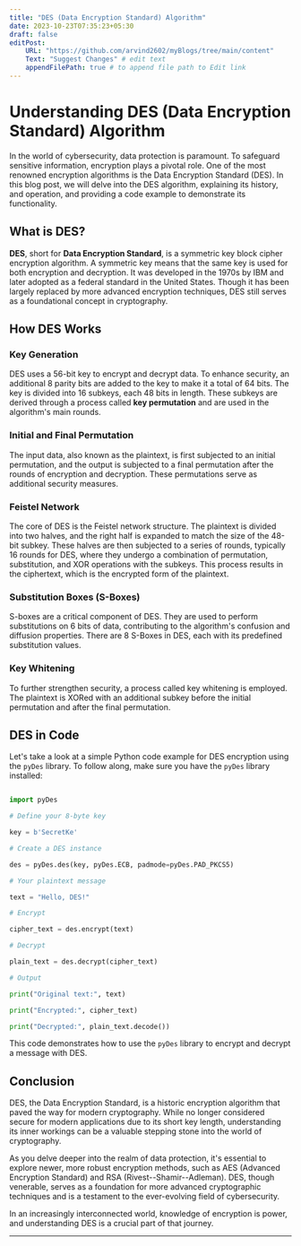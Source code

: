```yaml
---
title: "DES (Data Encryption Standard) Algorithm"
date: 2023-10-23T07:35:23+05:30
draft: false
editPost:
    URL: "https://github.com/arvind2602/myBlogs/tree/main/content"
    Text: "Suggest Changes" # edit text
    appendFilePath: true # to append file path to Edit link
---
```


# Understanding DES (Data Encryption Standard) Algorithm

In the world of cybersecurity, data protection is paramount. To safeguard sensitive information, encryption plays a pivotal role. One of the most renowned encryption algorithms is the Data Encryption Standard (DES). In this blog post, we will delve into the DES algorithm, explaining its history, and operation, and providing a code example to demonstrate its functionality.

## What is DES?

**DES**, short for **Data Encryption Standard**, is a symmetric key block cipher encryption algorithm. A symmetric key means that the same key is used for both encryption and decryption. It was developed in the 1970s by IBM and later adopted as a federal standard in the United States. Though it has been largely replaced by more advanced encryption techniques, DES still serves as a foundational concept in cryptography.

## How DES Works


### Key Generation

DES uses a 56-bit key to encrypt and decrypt data. To enhance security, an additional 8 parity bits are added to the key to make it a total of 64 bits. The key is divided into 16 subkeys, each 48 bits in length. These subkeys are derived through a process called **key permutation** and are used in the algorithm's main rounds.

### Initial and Final Permutation

The input data, also known as the plaintext, is first subjected to an initial permutation, and the output is subjected to a final permutation after the rounds of encryption and decryption. These permutations serve as additional security measures.

### Feistel Network

The core of DES is the Feistel network structure. The plaintext is divided into two halves, and the right half is expanded to match the size of the 48-bit subkey. These halves are then subjected to a series of rounds, typically 16 rounds for DES, where they undergo a combination of permutation, substitution, and XOR operations with the subkeys. This process results in the ciphertext, which is the encrypted form of the plaintext.

### Substitution Boxes (S-Boxes)

S-boxes are a critical component of DES. They are used to perform substitutions on 6 bits of data, contributing to the algorithm's confusion and diffusion properties. There are 8 S-Boxes in DES, each with its predefined substitution values.

### Key Whitening

To further strengthen security, a process called key whitening is employed. The plaintext is XORed with an additional subkey before the initial permutation and after the final permutation.

## DES in Code

Let's take a look at a simple Python code example for DES encryption using the `pyDes` library. To follow along, make sure you have the `pyDes` library installed:

```python

import pyDes

# Define your 8-byte key

key = b'SecretKe'

# Create a DES instance

des = pyDes.des(key, pyDes.ECB, padmode=pyDes.PAD_PKCS5)

# Your plaintext message

text = "Hello, DES!"

# Encrypt

cipher_text = des.encrypt(text)

# Decrypt

plain_text = des.decrypt(cipher_text)

# Output

print("Original text:", text)

print("Encrypted:", cipher_text)

print("Decrypted:", plain_text.decode())

```

This code demonstrates how to use the `pyDes` library to encrypt and decrypt a message with DES.

## Conclusion

DES, the Data Encryption Standard, is a historic encryption algorithm that paved the way for modern cryptography. While no longer considered secure for modern applications due to its short key length, understanding its inner workings can be a valuable stepping stone into the world of cryptography.

As you delve deeper into the realm of data protection, it's essential to explore newer, more robust encryption methods, such as AES (Advanced Encryption Standard) and RSA (Rivest--Shamir--Adleman). DES, though venerable, serves as a foundation for more advanced cryptographic techniques and is a testament to the ever-evolving field of cybersecurity.

In an increasingly interconnected world, knowledge of encryption is power, and understanding DES is a crucial part of that journey.

---

